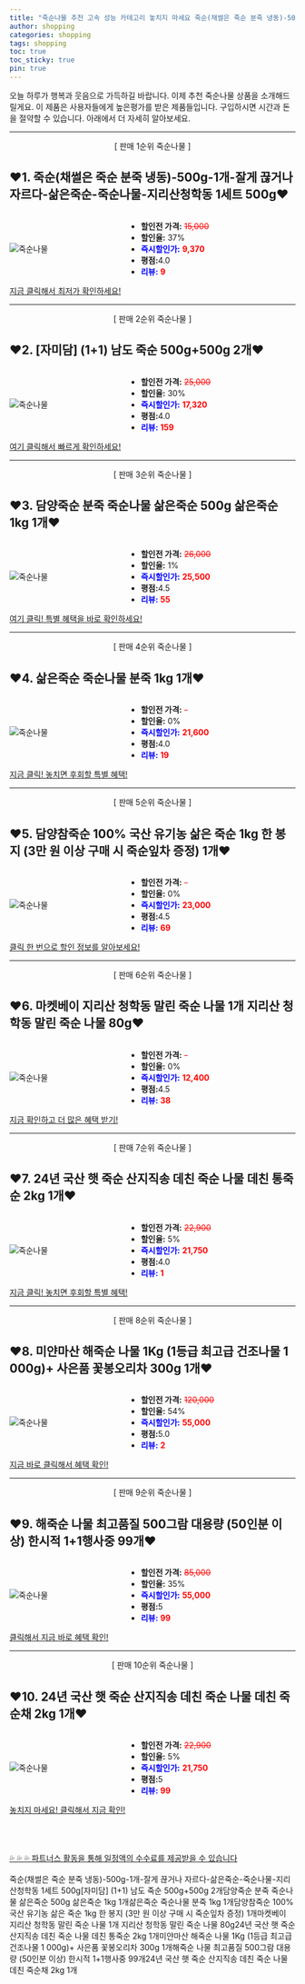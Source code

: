 ```yaml
---
title: "죽순나물 추천 고속 성능 카테고리 놓치지 마세요 죽순(채썰은 죽순 분죽 냉동)-500g-1개-잘게 끊거나"
author: shopping
categories: shopping
tags: shopping
toc: true
toc_sticky: true
pin: true
---
```

오늘 하루가 행복과 웃음으로 가득하길 바랍니다. 이제 추천 죽순나물 상품을 소개해드릴게요. 이 제품은 사용자들에게 높은평가를 받은 제품들입니다. 구입하시면 시간과 돈을 절약할 수 있습니다. 아래에서 더 자세히 알아보세요.

---
<p class="toplist" style="margin: 0 auto; display: block; width: fit-content;">[ 판매 1순위 죽순나물 ]</p>

<h2><strong>❤️1. 죽순(채썰은 죽순 분죽 냉동)-500g-1개-잘게 끊거나 자르다-삶은죽순-죽순나물-지리산청학동 1세트 500g❤️</strong></h2>

<div style="display: flex; align-items: center;">
    <div style="flex: 0.4;">
        <img src="https://thumbnail10.coupangcdn.com/thumbnails/remote/230x230ex/image/vendor_inventory/7d86/7794dc52fa24b4fda79167a598c06511367ceca3a2501d43119824801ba7.jpg" alt="죽순나물" style="max-width: 100%;">
    </div>
    <div style="flex: 0.6; margin-left: 10px;">
        <ul>
            <li><strong>할인전 가격:</strong> <del style="color: red;">15,000</del></li>
            <li><strong>할인율:</strong> 37%</li>
            <li><span style='color:blue'><strong>즉시할인가:</strong></span> <span style='color:red'><strong>9,370</strong></span></li>
            <li><strong>평점:</strong>4.0</li>
            <li><span style='color:blue'><strong>리뷰:</strong></span> <span style='color:red'><strong>9</strong></span></li>
        </ul>
    </div>
</div>
<div class="center">
    <a href="https://selin100587001.github.io?lptag=AF9450613&subid=githubio&pageKey=5369709285&traceid=V0-153&itemId=7945349849&vendorItemId=75234461707" class="myButton">
        지금 클릭해서 최저가 확인하세요!
    </a>
</div>


---
<p class="toplist" style="margin: 0 auto; display: block; width: fit-content;">[ 판매 2순위 죽순나물 ]</p>

<h2><strong>❤️2. [자미담] (1+1) 남도 죽순 500g+500g 2개❤️</strong></h2>

<div style="display: flex; align-items: center;">
    <div style="flex: 0.4;">
        <img src="https://thumbnail7.coupangcdn.com/thumbnails/remote/230x230ex/image/vendor_inventory/3291/6695153c8f15db98c849dac84dc4b3bddb2cc424c076744e7b7aaa41c70b.jpg" alt="죽순나물" style="max-width: 100%;">
    </div>
    <div style="flex: 0.6; margin-left: 10px;">
        <ul>
            <li><strong>할인전 가격:</strong> <del style="color: red;">25,000</del></li>
            <li><strong>할인율:</strong> 30%</li>
            <li><span style='color:blue'><strong>즉시할인가:</strong></span> <span style='color:red'><strong>17,320</strong></span></li>
            <li><strong>평점:</strong>4.0</li>
            <li><span style='color:blue'><strong>리뷰:</strong></span> <span style='color:red'><strong>159</strong></span></li>
        </ul>
    </div>
</div>
<div class="center">
    <a href="https://selin100587001.github.io?lptag=AF9450613&subid=githubio&pageKey=7299617031&traceid=V0-153&itemId=18676553390&vendorItemId=76225817986" class="myButton">
        여기 클릭해서 빠르게 확인하세요!
    </a>
</div>


---
<p class="toplist" style="margin: 0 auto; display: block; width: fit-content;">[ 판매 3순위 죽순나물 ]</p>

<h2><strong>❤️3. 담양죽순 분죽 죽순나물 삶은죽순 500g 삶은죽순 1kg 1개❤️</strong></h2>

<div style="display: flex; align-items: center;">
    <div style="flex: 0.4;">
        <img src="https://thumbnail7.coupangcdn.com/thumbnails/remote/230x230ex/image/vendor_inventory/da64/0d5e3e6cf877d4a9788e1c52df3929db7298671dece15726245a68cb93a5.jpg" alt="죽순나물" style="max-width: 100%;">
    </div>
    <div style="flex: 0.6; margin-left: 10px;">
        <ul>
            <li><strong>할인전 가격:</strong> <del style="color: red;">26,000</del></li>
            <li><strong>할인율:</strong> 1%</li>
            <li><span style='color:blue'><strong>즉시할인가:</strong></span> <span style='color:red'><strong>25,500</strong></span></li>
            <li><strong>평점:</strong>4.5</li>
            <li><span style='color:blue'><strong>리뷰:</strong></span> <span style='color:red'><strong>55</strong></span></li>
        </ul>
    </div>
</div>
<div class="center">
    <a href="https://selin100587001.github.io?lptag=AF9450613&subid=githubio&pageKey=7385346244&traceid=V0-153&itemId=19082481294&vendorItemId=85864460376" class="myButton">
        여기 클릭! 특별 혜택을 바로 확인하세요!
    </a>
</div>


---
<p class="toplist" style="margin: 0 auto; display: block; width: fit-content;">[ 판매 4순위 죽순나물 ]</p>

<h2><strong>❤️4. 삶은죽순 죽순나물 분죽 1kg 1개❤️</strong></h2>

<div style="display: flex; align-items: center;">
    <div style="flex: 0.4;">
        <img src="https://thumbnail10.coupangcdn.com/thumbnails/remote/230x230ex/image/vendor_inventory/81de/068e9b0d2717b412718464a7686551d0ed4b8a6cd84643768db1dcdf2217.jpg" alt="죽순나물" style="max-width: 100%;">
    </div>
    <div style="flex: 0.6; margin-left: 10px;">
        <ul>
            <li><strong>할인전 가격:</strong> <del style="color: red;">-</del></li>
            <li><strong>할인율:</strong> 0%</li>
            <li><span style='color:blue'><strong>즉시할인가:</strong></span> <span style='color:red'><strong>21,600</strong></span></li>
            <li><strong>평점:</strong>4.0</li>
            <li><span style='color:blue'><strong>리뷰:</strong></span> <span style='color:red'><strong>19</strong></span></li>
        </ul>
    </div>
</div>
<div class="center">
    <a href="https://selin100587001.github.io?lptag=AF9450613&subid=githubio&pageKey=6505038588&traceid=V0-153&itemId=14339767537&vendorItemId=81584302169" class="myButton">
        지금 클릭! 놓치면 후회할 특별 혜택!
    </a>
</div>


---
<p class="toplist" style="margin: 0 auto; display: block; width: fit-content;">[ 판매 5순위 죽순나물 ]</p>

<h2><strong>❤️5. 담양참죽순 100% 국산 유기농 삶은 죽순 1kg 한 봉지 (3만 원 이상 구매 시 죽순잎차 증정) 1개❤️</strong></h2>

<div style="display: flex; align-items: center;">
    <div style="flex: 0.4;">
        <img src="https://thumbnail7.coupangcdn.com/thumbnails/remote/230x230ex/image/vendor_inventory/e316/91360754043a708fd28bd0f0cb326c3e045a35ed3f7c92289e9f7cd4d9d9.png" alt="죽순나물" style="max-width: 100%;">
    </div>
    <div style="flex: 0.6; margin-left: 10px;">
        <ul>
            <li><strong>할인전 가격:</strong> <del style="color: red;">-</del></li>
            <li><strong>할인율:</strong> 0%</li>
            <li><span style='color:blue'><strong>즉시할인가:</strong></span> <span style='color:red'><strong>23,000</strong></span></li>
            <li><strong>평점:</strong>4.5</li>
            <li><span style='color:blue'><strong>리뷰:</strong></span> <span style='color:red'><strong>69</strong></span></li>
        </ul>
    </div>
</div>
<div class="center">
    <a href="https://selin100587001.github.io?lptag=AF9450613&subid=githubio&pageKey=7467070765&traceid=V0-153&itemId=19476127914&vendorItemId=82584720452" class="myButton">
        클릭 한 번으로 할인 정보를 알아보세요!
    </a>
</div>


---
<p class="toplist" style="margin: 0 auto; display: block; width: fit-content;">[ 판매 6순위 죽순나물 ]</p>

<h2><strong>❤️6. 마켓베이 지리산 청학동 말린 죽순 나물 1개 지리산 청학동 말린 죽순 나물 80g❤️</strong></h2>

<div style="display: flex; align-items: center;">
    <div style="flex: 0.4;">
        <img src="https://thumbnail9.coupangcdn.com/thumbnails/remote/230x230ex/image/vendor_inventory/cb33/1865f5097c776cd2c8382fb7c5c8474d643206fcc63ac876b146c6e610f2.jpg" alt="죽순나물" style="max-width: 100%;">
    </div>
    <div style="flex: 0.6; margin-left: 10px;">
        <ul>
            <li><strong>할인전 가격:</strong> <del style="color: red;">-</del></li>
            <li><strong>할인율:</strong> 0%</li>
            <li><span style='color:blue'><strong>즉시할인가:</strong></span> <span style='color:red'><strong>12,400</strong></span></li>
            <li><strong>평점:</strong>4.5</li>
            <li><span style='color:blue'><strong>리뷰:</strong></span> <span style='color:red'><strong>38</strong></span></li>
        </ul>
    </div>
</div>
<div class="center">
    <a href="https://selin100587001.github.io?lptag=AF9450613&subid=githubio&pageKey=1763143873&traceid=V0-153&itemId=3002680372&vendorItemId=71283648527" class="myButton">
        지금 확인하고 더 많은 혜택 받기!
    </a>
</div>


---
<p class="toplist" style="margin: 0 auto; display: block; width: fit-content;">[ 판매 7순위 죽순나물 ]</p>

<h2><strong>❤️7. 24년 국산 햇 죽순 산지직송 데친 죽순 나물 데친 통죽순 2kg 1개❤️</strong></h2>

<div style="display: flex; align-items: center;">
    <div style="flex: 0.4;">
        <img src="https://thumbnail8.coupangcdn.com/thumbnails/remote/230x230ex/image/vendor_inventory/fb6d/b401114c21511e269abdf58a0272cc4a6ac3262334981a3118491418edd4.jpg" alt="죽순나물" style="max-width: 100%;">
    </div>
    <div style="flex: 0.6; margin-left: 10px;">
        <ul>
            <li><strong>할인전 가격:</strong> <del style="color: red;">22,900</del></li>
            <li><strong>할인율:</strong> 5%</li>
            <li><span style='color:blue'><strong>즉시할인가:</strong></span> <span style='color:red'><strong>21,750</strong></span></li>
            <li><strong>평점:</strong>4.0</li>
            <li><span style='color:blue'><strong>리뷰:</strong></span> <span style='color:red'><strong>1</strong></span></li>
        </ul>
    </div>
</div>
<div class="center">
    <a href="https://selin100587001.github.io?lptag=AF9450613&subid=githubio&pageKey=8248585608&traceid=V0-153&itemId=23255835336&vendorItemId=90288388806" class="myButton">
        지금 클릭! 놓치면 후회할 특별 혜택!
    </a>
</div>


---
<p class="toplist" style="margin: 0 auto; display: block; width: fit-content;">[ 판매 8순위 죽순나물 ]</p>

<h2><strong>❤️8. 미얀마산 해죽순 나물 1Kg (1등급 최고급 건조나물 1 000g)+ 사은품 꽃봉오리차 300g 1개❤️</strong></h2>

<div style="display: flex; align-items: center;">
    <div style="flex: 0.4;">
        <img src="https://thumbnail8.coupangcdn.com/thumbnails/remote/230x230ex/image/vendor_inventory/c680/888f8479110910767378750c6349c46950d380baa3d7623e5b23401da037.png" alt="죽순나물" style="max-width: 100%;">
    </div>
    <div style="flex: 0.6; margin-left: 10px;">
        <ul>
            <li><strong>할인전 가격:</strong> <del style="color: red;">120,000</del></li>
            <li><strong>할인율:</strong> 54%</li>
            <li><span style='color:blue'><strong>즉시할인가:</strong></span> <span style='color:red'><strong>55,000</strong></span></li>
            <li><strong>평점:</strong>5.0</li>
            <li><span style='color:blue'><strong>리뷰:</strong></span> <span style='color:red'><strong>2</strong></span></li>
        </ul>
    </div>
</div>
<div class="center">
    <a href="https://selin100587001.github.io?lptag=AF9450613&subid=githubio&pageKey=7925244024&traceid=V0-153&itemId=21785875194&vendorItemId=88834587238" class="myButton">
        지금 바로 클릭해서 혜택 확인!
    </a>
</div>


---
<p class="toplist" style="margin: 0 auto; display: block; width: fit-content;">[ 판매 9순위 죽순나물 ]</p>

<h2><strong>❤️9. 해죽순 나물 최고품질 500그람 대용량 (50인분 이상) 한시적 1+1행사중 99개❤️</strong></h2>

<div style="display: flex; align-items: center;">
    <div style="flex: 0.4;">
        <img src="https://thumbnail10.coupangcdn.com/thumbnails/remote/230x230ex/image/vendor_inventory/a217/828fa6cd277f91bb563be40ed7f037e51a1cd47a77944e9350cf2b8acda5.jpg" alt="죽순나물" style="max-width: 100%;">
    </div>
    <div style="flex: 0.6; margin-left: 10px;">
        <ul>
            <li><strong>할인전 가격:</strong> <del style="color: red;">85,000</del></li>
            <li><strong>할인율:</strong> 35%</li>
            <li><span style='color:blue'><strong>즉시할인가:</strong></span> <span style='color:red'><strong>55,000</strong></span></li>
            <li><strong>평점:</strong>5</li>
            <li><span style='color:blue'><strong>리뷰:</strong></span> <span style='color:red'><strong>99</strong></span></li>
        </ul>
    </div>
</div>
<div class="center">
    <a href="https://selin100587001.github.io?lptag=AF9450613&subid=githubio&pageKey=1921318972&traceid=V0-153&itemId=3262052407&vendorItemId=71249098537" class="myButton">
        클릭해서 지금 바로 혜택 확인!
    </a>
</div>


---
<p class="toplist" style="margin: 0 auto; display: block; width: fit-content;">[ 판매 10순위 죽순나물 ]</p>

<h2><strong>❤️10. 24년 국산 햇 죽순 산지직송 데친 죽순 나물 데친 죽순채 2kg 1개❤️</strong></h2>

<div style="display: flex; align-items: center;">
    <div style="flex: 0.4;">
        <img src="https://thumbnail6.coupangcdn.com/thumbnails/remote/230x230ex/image/vendor_inventory/975f/d79a4c2946a6c233d0be67a9d26687519521a5539ad8d492cc8ffa7ed6e6.jpg" alt="죽순나물" style="max-width: 100%;">
    </div>
    <div style="flex: 0.6; margin-left: 10px;">
        <ul>
            <li><strong>할인전 가격:</strong> <del style="color: red;">22,900</del></li>
            <li><strong>할인율:</strong> 5%</li>
            <li><span style='color:blue'><strong>즉시할인가:</strong></span> <span style='color:red'><strong>21,750</strong></span></li>
            <li><strong>평점:</strong>5</li>
            <li><span style='color:blue'><strong>리뷰:</strong></span> <span style='color:red'><strong>99</strong></span></li>
        </ul>
    </div>
</div>
<div class="center">
    <a href="https://selin100587001.github.io?lptag=AF9450613&subid=githubio&pageKey=8159325006&traceid=V0-153&itemId=23255835335&vendorItemId=90288419575" class="myButton">
        놓치지 마세요! 클릭해서 지금 확인!
    </a>
</div>

<br><br><br>[💦 💦 💦 파트너스 활동을 통해 일정액의 수수료를 제공받을 수 있습니다](https://link.coupang.com/a/bcpT2c)<br><br>죽순(채썰은 죽순 분죽 냉동)-500g-1개-잘게 끊거나 자르다-삶은죽순-죽순나물-지리산청학동 1세트 500g[자미담] (1+1) 남도 죽순 500g+500g 2개담양죽순 분죽 죽순나물 삶은죽순 500g 삶은죽순 1kg 1개삶은죽순 죽순나물 분죽 1kg 1개담양참죽순 100% 국산 유기농 삶은 죽순 1kg 한 봉지 (3만 원 이상 구매 시 죽순잎차 증정) 1개마켓베이 지리산 청학동 말린 죽순 나물 1개 지리산 청학동 말린 죽순 나물 80g24년 국산 햇 죽순 산지직송 데친 죽순 나물 데친 통죽순 2kg 1개미얀마산 해죽순 나물 1Kg (1등급 최고급 건조나물 1 000g)+ 사은품 꽃봉오리차 300g 1개해죽순 나물 최고품질 500그람 대용량 (50인분 이상) 한시적 1+1행사중 99개24년 국산 햇 죽순 산지직송 데친 죽순 나물 데친 죽순채 2kg 1개